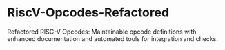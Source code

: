 # RiscV-Opcodes-Refactored
Refactored RISC-V Opcodes: Maintainable opcode definitions with enhanced documentation and automated tools for integration and checks.

